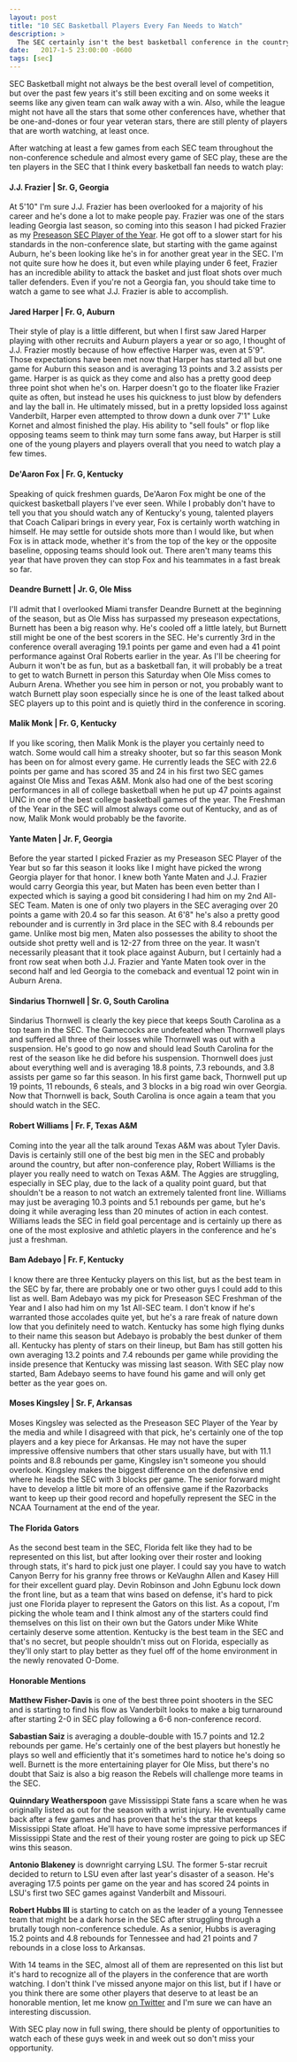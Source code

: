 ```yaml
---
layout: post
title: "10 SEC Basketball Players Every Fan Needs to Watch"
description: >
  The SEC certainly isn't the best basketball conference in the country, but there are still some stars that are a treat to watch.
date:   2017-1-5 23:00:00 -0600
tags: [sec]
---
```

SEC Basketball might not always be the best overall level of competition, but over the past few years it's still been exciting and on some weeks it seems like any given team can walk away with a win. Also, while the league might not have all the stars that some other conferences have, whether that be one-and-dones or four year veteran stars, there are still plenty of players that are worth watching, at least once.

After watching at least a few games from each SEC team throughout the non-conference schedule and almost every game of SEC play, these are the ten players in the SEC that I think every basketball fan needs to watch play:

#### J.J. Frazier | Sr. G, Georgia
At 5'10" I'm sure J.J. Frazier has been overlooked for a majority of his career and he's done a lot to make people pay. Frazier was one of the stars leading Georgia last season, so coming into this season I had picked Frazier as my [Preseason SEC Player of the Year](http://hoops.jacobvarner.com/2016/10/14/2016-2017-SEC-Basketball-Season-Preview-and-Predictions-All-SEC-Teams.html). He got off to a slower start for his standards in the non-conference slate, but starting with the game against Auburn, he's been looking like he's in for another great year in the SEC. I'm not quite sure how he does it, but even while playing under 6 feet, Frazier has an incredible ability to attack the basket and just float shots over much taller defenders. Even if you're not a Georgia fan, you should take time to watch a game to see what J.J. Frazier is able to accomplish.

#### Jared Harper | Fr. G, Auburn
Their style of play is a little different, but when I first saw Jared Harper playing with other recruits and Auburn players a year or so ago, I thought of J.J. Frazier mostly because of how effective Harper was, even at 5'9". Those expectations have been met now that Harper has started all but one game for Auburn this season and is averaging 13 points and 3.2 assists per game. Harper is as quick as they come and also has a pretty good deep three point shot when he's on. Harper doesn't go to the floater like Frazier quite as often, but instead he uses his quickness to just blow by defenders and lay the ball in. He ultimately missed, but in a pretty lopsided loss against Vanderbilt, Harper even attempted to throw down a dunk over 7'1" Luke Kornet and almost finished the play. His ability to "sell fouls" or flop like opposing teams seem to think may turn some fans away, but Harper is still one of the young players and players overall that you need to watch play a few times.

#### De'Aaron Fox | Fr. G, Kentucky
Speaking of quick freshmen guards, De'Aaron Fox might be one of the quickest basketball players I've ever seen. While I probably don't have to tell you that you should watch any of Kentucky's young, talented players that Coach Calipari brings in every year, Fox is certainly worth watching in himself. He may settle for outside shots more than I would like, but when Fox is in attack mode, whether it's from the top of the key or the opposite baseline, opposing teams should look out. There aren't many teams this year that have proven they can stop Fox and his teammates in a fast break so far.

#### Deandre Burnett | Jr. G, Ole Miss
I'll admit that I overlooked Miami transfer Deandre Burnett at the beginning of the season, but as Ole Miss has surpassed my preseason expectations, Burnett has been a big reason why. He's cooled off a little lately, but Burnett still might be one of the best scorers in the SEC. He's currently 3rd in the conference overall averaging 19.1 points per game and even had a 41 point performance against Oral Roberts earlier in the year. As I'll be cheering for Auburn it won't be as fun, but as a basketball fan, it will probably be a treat to get to watch Burnett in person this Saturday when Ole Miss comes to Auburn Arena. Whether you see him in person or not, you probably want to watch Burnett play soon especially since he is one of the least talked about SEC players up to this point and is quietly third in the conference in scoring.

#### Malik Monk | Fr. G, Kentucky
If you like scoring, then Malik Monk is the player you certainly need to watch. Some would call him a streaky shooter, but so far this season Monk has been on for almost every game. He currently leads the SEC with 22.6 points per game and has scored 35 and 24 in his first two SEC games against Ole Miss and Texas A&M. Monk also had one of the best scoring performances in all of college basketball when he put up 47 points against UNC in one of the best college basketball games of the year. The Freshman of the Year in the SEC will almost always come out of Kentucky, and as of now, Malik Monk would probably be the favorite.

#### Yante Maten | Jr. F, Georgia
Before the year started I picked Frazier as my Preseason SEC Player of the Year but so far this season it looks like I might have picked the wrong Georgia player for that honor. I knew both Yante Maten and J.J. Frazier would carry Georgia this year, but Maten has been even better than I expected which is saying a good bit considering I had him on my 2nd All-SEC Team. Maten is one of only two players in the SEC averaging over 20 points a game with 20.4 so far this season. At 6'8" he's also a pretty good rebounder and is currently in 3rd place in the SEC with 8.4 rebounds per game. Unlike most big men, Maten also possesses the ability to shoot the outside shot pretty well and is 12-27 from three on the year. It wasn't necessarily pleasant that it took place against Auburn, but I certainly had a front row seat when both J.J. Frazier and Yante Maten took over in the second half and led Georgia to the comeback and eventual 12 point win in Auburn Arena.

#### Sindarius Thornwell | Sr. G, South Carolina
Sindarius Thornwell is clearly the key piece that keeps South Carolina as a top team in the SEC. The Gamecocks are undefeated when Thornwell plays and suffered all three of their losses while Thornwell was out with a suspension. He's good to go now and should lead South Carolina for the rest of the season like he did before his suspension. Thornwell does just about everything well and is averaging 18.8 points, 7.3 rebounds, and 3.8 assists per game so far this season. In his first game back, Thornwell put up 19 points, 11 rebounds, 6 steals, and 3 blocks in a big road win over Georgia. Now that Thornwell is back, South Carolina is once again a team that you should watch in the SEC.

#### Robert Williams | Fr. F, Texas A&M
Coming into the year all the talk around Texas A&M was about Tyler Davis. Davis is certainly still one of the best big men in the SEC and probably around the country, but after non-conference play, Robert Williams is the player you really need to watch on Texas A&M. The Aggies are struggling, especially in SEC play, due to the lack of a quality point guard, but that shouldn't be a reason to not watch an extremely talented front line. Williams may just be averaging 10.3 points and 5.1 rebounds per game, but he's doing it while averaging less than 20 minutes of action in each contest. Williams leads the SEC in field goal percentage and is certainly up there as one of the most explosive and athletic players in the conference and he's just a freshman.

#### Bam Adebayo | Fr. F, Kentucky
I know there are three Kentucky players on this list, but as the best team in the SEC by far, there are probably one or two other guys I could add to this list as well. Bam Adebayo was my pick for Preseason SEC Freshman of the Year and I also had him on my 1st All-SEC team. I don't know if he's warranted those accolades quite yet, but he's a rare freak of nature down low that you definitely need to watch. Kentucky has some high flying dunks to their name this season but Adebayo is probably the best dunker of them all. Kentucky has plenty of stars on their lineup, but Bam has still gotten his own averaging 13.2 points and 7.4 rebounds per game while providing the inside presence that Kentucky was missing last season. With SEC play now started, Bam Adebayo seems to have found his game and will only get better as the year goes on.

#### Moses Kingsley | Sr. F, Arkansas
Moses Kingsley was selected as the Preseason SEC Player of the Year by the media and while I disagreed with that pick, he's certainly one of the top players and a key piece for Arkansas. He may not have the super impressive offensive numbers that other stars usually have, but with 11.1 points and 8.8 rebounds per game, Kingsley isn't someone you should overlook. Kingsley makes the biggest difference on the defensive end where he leads the SEC with 3 blocks per game. The senior forward might have to develop a little bit more of an offensive game if the Razorbacks want to keep up their good record and hopefully represent the SEC in the NCAA Tournament at the end of the year.

#### The Florida Gators
As the second best team in the SEC, Florida felt like they had to be represented on this list, but after looking over their roster and looking through stats, it's hard to pick just one player. I could say you have to watch Canyon Berry for his granny free throws or KeVaughn Allen and Kasey Hill for their excellent guard play. Devin Robinson and John Egbunu lock down the front line, but as a team that wins based on defense, it's hard to pick just one Florida player to represent the Gators on this list. As a copout, I'm picking the whole team and I think almost any of the starters could find themselves on this list on their own but the Gators under Mike White certainly deserve some attention. Kentucky is the best team in the SEC and that's no secret, but people shouldn't miss out on Florida, especially as they'll only start to play better as they fuel off of the home environment in the newly renovated O-Dome.

#### Honorable Mentions
**Matthew Fisher-Davis** is one of the best three point shooters in the SEC and is starting to find his flow as Vanderbilt looks to make a big turnaround after starting 2-0 in SEC play following a 6-6 non-conference record.

**Sabastian Saiz** is averaging a double-double with 15.7 points and 12.2 rebounds per game. He's certainly one of the best players but honestly he plays so well and efficiently that it's sometimes hard to notice he's doing so well. Burnett is the more entertaining player for Ole Miss, but there's no doubt that Saiz is also a big reason the Rebels will challenge more teams in the SEC.

**Quinndary Weatherspoon** gave Mississippi State fans a scare when he was originally listed as out for the season with a wrist injury. He eventually came back after a few games and has proven that he's the star that keeps Mississippi State afloat. He'll have to have some impressive performances if Mississippi State and the rest of their young roster are going to pick up SEC wins this season.

**Antonio Blakeney** is downright carrying LSU. The former 5-star recruit decided to return to LSU even after last year's disaster of a season. He's averaging 17.5 points per game on the year and has scored 24 points in LSU's first two SEC games against Vanderbilt and Missouri.

**Robert Hubbs III** is starting to catch on as the leader of a young Tennessee team that might be a dark horse in the SEC after struggling through a brutally tough non-conference schedule. As a senior, Hubbs is averaging 15.2 points and 4.8 rebounds for Tennessee and had 21 points and 7 rebounds in a close loss to Arkansas.

With 14 teams in the SEC, almost all of them are represented on this list but it's hard to recognize all of the players in the conference that are worth watching. I don't think I've missed anyone major on this list, but if I have or you think there are some other players that deserve to at least be an honorable mention, let me know [on Twitter](https://www.twitter.com/jacobvarner14) and I'm sure we can have an interesting discussion.

With SEC play now in full swing, there should be plenty of opportunities to watch each of these guys week in and week out so don't miss your opportunity.
